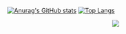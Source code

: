 [![Anurag's GitHub stats](https://github-readme-stats.vercel.app/api?username=RanafaB18)](https://github.com/anuraghazra/github-readme-stats)
[![Top Langs](https://github-readme-stats.vercel.app/api/top-langs/?username=RanafaB18)](https://github.com/anuraghazra/github-readme-stats)
<p align="center"><a href="https://git.io/streak-stats"><img src="https://streak-stats.demolab.com?user=DenverCoder1"/></a></p>

